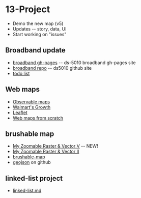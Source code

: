 
# 13-Project

* Demo the new map (v5)
* Updates -- story, data, UI
* Start working on "issues"

## Broadband update

* [broadband gh-pages](https://github.com/ds5010/broadband) -- ds-5010 broadband gh-pages site
* [broadband repo](https://github.com/ds5010/broadband) -- ds5010 github site
* [todo list](todo.md)

## Web maps

* [Observable maps](https://observablehq.com/collection/@observablehq/maps)
* [Walmart's Growth](https://observablehq.com/@mbostock/walmarts-growth)
* [Leaflet](https://observablehq.com/@tmcw/leaflet)
* [Web maps from scratch](https://observablehq.com/@mourner/simple-web-map)

## brushable map

* [My Zoomable Raster & Vector V](https://observablehq.com/d/cc873ae2f260d250) -- NEW!
* [My Zoomable Raster & Vector II](https://observablehq.com/d/88a8d31c7bc2f92d)
* [brushable-map](notebooks/brushable-map.ipynb)
* [geojson](https://github.com/ds5010/broadband/blob/main/county/Androscoggin.geojson) on github

## linked-list project

* [linked-list.md](linked-list.md)
